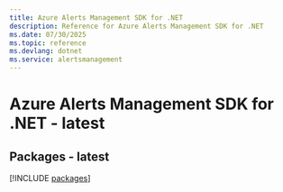 ```yaml
---
title: Azure Alerts Management SDK for .NET
description: Reference for Azure Alerts Management SDK for .NET
ms.date: 07/30/2025
ms.topic: reference
ms.devlang: dotnet
ms.service: alertsmanagement
---
```

# Azure Alerts Management SDK for .NET - latest
## Packages - latest
[!INCLUDE [packages](alerts-management-index.md)]